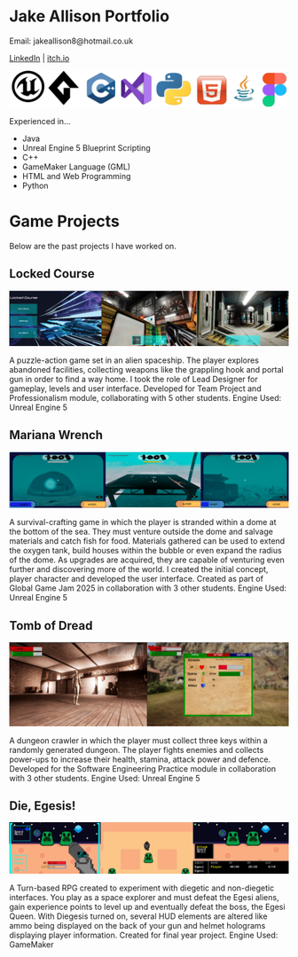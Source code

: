 <html>
<head>
<link rel="stylesheet" href="https://raw.githubusercontent.com/JakeA2004/Game-Projects/refs/heads/main/style.css">  
</head>
<body>
<h1>Jake Allison Portfolio</h1>
    
<p>Email: jakeallison8@hotmail.co.uk</p>
<p><a href="https://uk.linkedin.com/in/jake-allison-8a9453297?trk=people-guest_people_search-card">LinkedIn</a> | <a href="https://jake-allison.itch.io/"> itch.io</a></p>

<img src="logos2.png" alt="Experienced in...">
<p>Experienced in...</p>
<ul>
    <li>Java</li>
    <li>Unreal Engine 5 Blueprint Scripting </li>
    <li>C++</li>
    <li>GameMaker Language (GML)</li>
    <li>HTML and Web Programming</li>
    <li>Python</li>
</ul>

<h1>Game Projects</h1>
<p>Below are the past projects I have worked on.</p>
<h2> Locked Course</h2>
<img src="Portfolio1.png" alt="Locked Course">
<p>A puzzle-action game set in an alien spaceship. The player explores abandoned facilities, collecting weapons like the grappling hook and portal gun in order to find a way home. I took the role of Lead Designer for gameplay, levels and user interface. Developed for Team Project and Professionalism module, collaborating with 5 other students. Engine Used: Unreal Engine 5 </p>

<h2> Mariana Wrench</h2>
<img src="Portfolio2.png" alt="Mariana Wrench">
<p>A survival-crafting game in which the player is stranded within a dome at the bottom of the sea. They must venture outside the dome and salvage materials and catch fish for food. Materials gathered can be used to extend the oxygen tank, build houses within the bubble or even expand the radius of the dome. As upgrades are acquired, they are capable of venturing even further and discovering more of the world. I created the initial concept, player character and developed the user interface. Created as part of Global Game Jam 2025 in collaboration with 3 other students. Engine Used: Unreal Engine 5</p>

<h2> Tomb of Dread</h2>
<img src="Portfolio3.png" alt="Tomb of Dread">
<p>A dungeon crawler in which the player must collect three keys within a randomly generated dungeon. The player fights enemies and collects power-ups to increase their health, stamina, attack power and defence. Developed for the Software Engineering Practice module in collaboration with 3 other students. Engine Used: Unreal Engine 5</p>

<h2> Die, Egesis!</h2>
<img src="portfolio4.png" alt="Die, Egesis!">
<p>A Turn-based RPG created to experiment with diegetic and non-diegetic interfaces. You play as a space explorer and must defeat the Egesi aliens, gain experience points to level up and eventually defeat the boss, the Egesi Queen. With Diegesis turned on, several HUD elements are altered like ammo being displayed on the back of your gun and helmet holograms displaying player information. Created for final year project. Engine Used: GameMaker</p>

</body>
</html>

